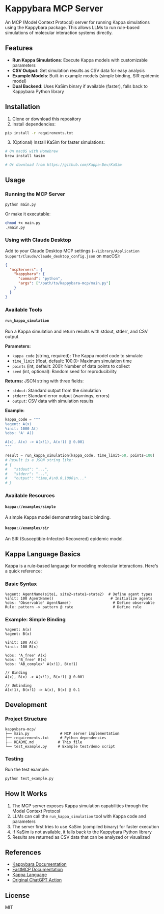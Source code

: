 # Kappybara MCP Server

An MCP (Model Context Protocol) server for running Kappa simulations using the Kappybara package. This allows LLMs to run rule-based simulations of molecular interaction systems directly.

## Features

- **Run Kappa Simulations**: Execute Kappa models with customizable parameters
- **CSV Output**: Get simulation results as CSV data for easy analysis
- **Example Models**: Built-in example models (simple binding, SIR epidemic model)
- **Dual Backend**: Uses KaSim binary if available (faster), falls back to Kappybara Python library

## Installation

1. Clone or download this repository
2. Install dependencies:

```bash
pip install -r requirements.txt
```

3. (Optional) Install KaSim for faster simulations:
```bash
# On macOS with Homebrew
brew install kasim

# Or download from https://github.com/Kappa-Dev/KaSim
```

## Usage

### Running the MCP Server

```bash
python main.py
```

Or make it executable:
```bash
chmod +x main.py
./main.py
```

### Using with Claude Desktop

Add to your Claude Desktop MCP settings (`~/Library/Application Support/Claude/claude_desktop_config.json` on macOS):

```json
{
  "mcpServers": {
    "kappybara": {
      "command": "python",
      "args": ["/path/to/kappybara-mcp/main.py"]
    }
  }
}
```

### Available Tools

#### `run_kappa_simulation`

Run a Kappa simulation and return results with stdout, stderr, and CSV output.

**Parameters:**
- `kappa_code` (string, required): The Kappa model code to simulate
- `time_limit` (float, default: 100.0): Maximum simulation time
- `points` (int, default: 200): Number of data points to collect
- `seed` (int, optional): Random seed for reproducibility

**Returns:** JSON string with three fields:
- `stdout`: Standard output from the simulation
- `stderr`: Standard error output (warnings, errors)
- `output`: CSV data with simulation results

**Example:**

```python
kappa_code = """
%agent: A(x)
%init: 1000 A()
%obs: 'A' A()

A(x), A(x) -> A(x!1), A(x!1) @ 0.001
"""

result = run_kappa_simulation(kappa_code, time_limit=50, points=100)
# Result is a JSON string like:
# {
#   "stdout": "...",
#   "stderr": "...",
#   "output": "time,A\n0.0,1000\n..."
# }
```

### Available Resources

#### `kappa://examples/simple`
A simple Kappa model demonstrating basic binding.

#### `kappa://examples/sir`
An SIR (Susceptible-Infected-Recovered) epidemic model.

## Kappa Language Basics

Kappa is a rule-based language for modeling molecular interactions. Here's a quick reference:

### Basic Syntax

```kappa
%agent: AgentName(site1, site2~state1~state2)  # Define agent types
%init: 100 AgentName()                          # Initialize agents
%obs: 'Observable' AgentName()                   # Define observable
Rule: pattern -> pattern @ rate                  # Define rule
```

### Example: Simple Binding

```kappa
%agent: A(x)
%agent: B(x)

%init: 100 A(x)
%init: 100 B(x)

%obs: 'A_free' A(x)
%obs: 'B_free' B(x)
%obs: 'AB_complex' A(x!1), B(x!1)

// Binding
A(x), B(x) -> A(x!1), B(x!1) @ 0.001

// Unbinding
A(x!1), B(x!1) -> A(x), B(x) @ 0.1
```

## Development

### Project Structure

```
kappybara-mcp/
├── main.py              # MCP server implementation
├── requirements.txt     # Python dependencies
├── README.md           # This file
└── test_example.py     # Example test/demo script
```

### Testing

Run the test example:
```bash
python test_example.py
```

## How It Works

1. The MCP server exposes Kappa simulation capabilities through the Model Context Protocol
2. LLMs can call the `run_kappa_simulation` tool with Kappa code and parameters
3. The server first tries to use KaSim (compiled binary) for faster execution
4. If KaSim is not available, it falls back to the Kappybara Python library
5. Results are returned as CSV data that can be analyzed or visualized

## References

- [Kappybara Documentation](https://kappybara.io/)
- [FastMCP Documentation](https://gofastmcp.com/)
- [Kappa Language](https://kappalanguage.org/)
- [Original ChatGPT Action](https://github.com/namin/Kappa-ChatGPT)

## License

MIT
